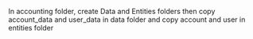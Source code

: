 In accounting folder, create Data and Entities folders then
copy account_data and user_data in data folder and 
copy account and user in entities folder

